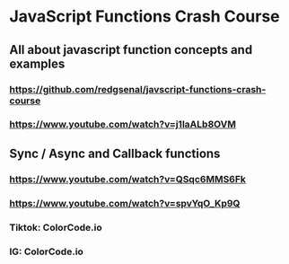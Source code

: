 # JavaScript Functions Crash Course

## All about javascript function concepts and examples

### https://github.com/redgsenal/javscript-functions-crash-course

### https://www.youtube.com/watch?v=j1laALb8OVM

## Sync / Async and Callback functions

### https://www.youtube.com/watch?v=QSqc6MMS6Fk

### https://www.youtube.com/watch?v=spvYqO_Kp9Q

### Tiktok: ColorCode.io

### IG: ColorCode.io
